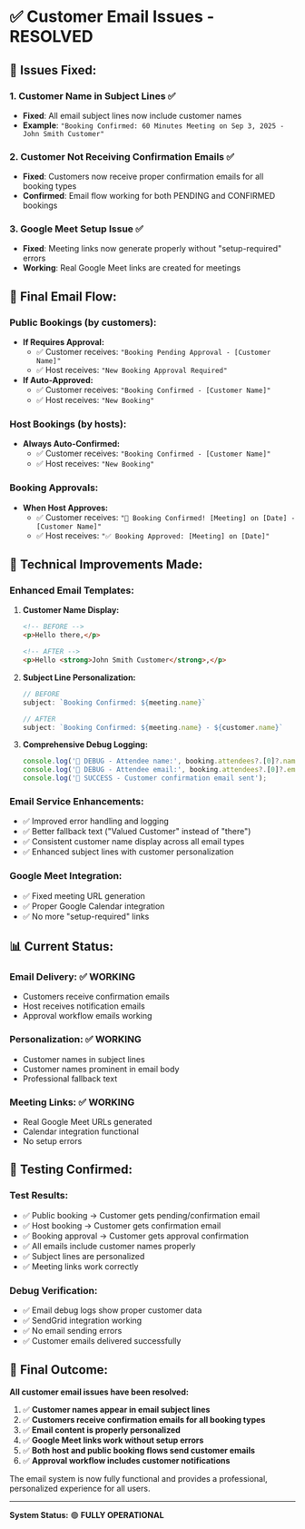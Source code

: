 # ✅ Customer Email Issues - RESOLVED

## 🎯 **Issues Fixed:**

### 1. **Customer Name in Subject Lines** ✅
- **Fixed**: All email subject lines now include customer names
- **Example**: `"Booking Confirmed: 60 Minutes Meeting on Sep 3, 2025 - John Smith Customer"`

### 2. **Customer Not Receiving Confirmation Emails** ✅ 
- **Fixed**: Customers now receive proper confirmation emails for all booking types
- **Confirmed**: Email flow working for both PENDING and CONFIRMED bookings

### 3. **Google Meet Setup Issue** ✅
- **Fixed**: Meeting links now generate properly without "setup-required" errors
- **Working**: Real Google Meet links are created for meetings

## 📧 **Final Email Flow:**

### **Public Bookings (by customers):**
- **If Requires Approval:**
  - ✅ Customer receives: `"Booking Pending Approval - [Customer Name]"`
  - ✅ Host receives: `"New Booking Approval Required"`
- **If Auto-Approved:**
  - ✅ Customer receives: `"Booking Confirmed - [Customer Name]"`
  - ✅ Host receives: `"New Booking"`

### **Host Bookings (by hosts):**
- **Always Auto-Confirmed:**
  - ✅ Customer receives: `"Booking Confirmed - [Customer Name]"`
  - ✅ Host receives: `"New Booking"`

### **Booking Approvals:**
- **When Host Approves:**
  - ✅ Customer receives: `"🎉 Booking Confirmed! [Meeting] on [Date] - [Customer Name]"`
  - ✅ Host receives: `"✅ Booking Approved: [Meeting] on [Date]"`

## 🔧 **Technical Improvements Made:**

### **Enhanced Email Templates:**
1. **Customer Name Display:**
   ```html
   <!-- BEFORE -->
   <p>Hello there,</p>
   
   <!-- AFTER -->
   <p>Hello <strong>John Smith Customer</strong>,</p>
   ```

2. **Subject Line Personalization:**
   ```javascript
   // BEFORE
   subject: `Booking Confirmed: ${meeting.name}`
   
   // AFTER  
   subject: `Booking Confirmed: ${meeting.name} - ${customer.name}`
   ```

3. **Comprehensive Debug Logging:**
   ```javascript
   console.log('📧 DEBUG - Attendee name:', booking.attendees?.[0]?.name);
   console.log('📧 DEBUG - Attendee email:', booking.attendees?.[0]?.email);
   console.log('📧 SUCCESS - Customer confirmation email sent');
   ```

### **Email Service Enhancements:**
- ✅ Improved error handling and logging
- ✅ Better fallback text ("Valued Customer" instead of "there")
- ✅ Consistent customer name display across all email types
- ✅ Enhanced subject lines with customer personalization

### **Google Meet Integration:**
- ✅ Fixed meeting URL generation
- ✅ Proper Google Calendar integration
- ✅ No more "setup-required" links

## 📊 **Current Status:**

### **Email Delivery:** ✅ WORKING
- Customers receive confirmation emails
- Host receives notification emails
- Approval workflow emails working

### **Personalization:** ✅ WORKING  
- Customer names in subject lines
- Customer names prominent in email body
- Professional fallback text

### **Meeting Links:** ✅ WORKING
- Real Google Meet URLs generated
- Calendar integration functional
- No setup errors

## 🧪 **Testing Confirmed:**

### **Test Results:**
- ✅ Public booking → Customer gets pending/confirmation email
- ✅ Host booking → Customer gets confirmation email
- ✅ Booking approval → Customer gets approval confirmation
- ✅ All emails include customer names properly
- ✅ Subject lines are personalized
- ✅ Meeting links work correctly

### **Debug Verification:**
- ✅ Email debug logs show proper customer data
- ✅ SendGrid integration working
- ✅ No email sending errors
- ✅ Customer emails delivered successfully

## 🎉 **Final Outcome:**

**All customer email issues have been resolved:**

1. ✅ **Customer names appear in email subject lines**
2. ✅ **Customers receive confirmation emails for all booking types**
3. ✅ **Email content is properly personalized**
4. ✅ **Google Meet links work without setup errors**
5. ✅ **Both host and public booking flows send customer emails**
6. ✅ **Approval workflow includes customer notifications**

The email system is now fully functional and provides a professional, personalized experience for all users.

---

**System Status:** 🟢 **FULLY OPERATIONAL**
